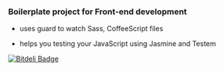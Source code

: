### Boilerplate project for Front-end development

 - uses guard to watch Sass, CoffeeScript files

 - helps you testing your JavaScript using Jasmine and Testem


[![Bitdeli Badge](https://d2weczhvl823v0.cloudfront.net/gdumitrescu/guard-ui/trend.png)](https://bitdeli.com/free "Bitdeli Badge")

